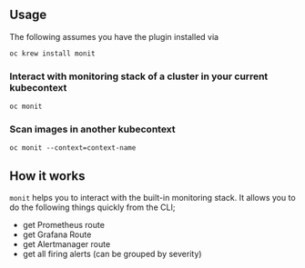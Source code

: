 
## Usage
The following assumes you have the plugin installed via

```shell
oc krew install monit
```

### Interact with monitoring stack of a cluster in your current kubecontext

```shell
oc monit
```

### Scan images in another kubecontext

```shell
oc monit --context=context-name
```

## How it works
`monit` helps you to interact with the built-in monitoring stack. It allows 
you to do the following things quickly from the CLI;
* get Prometheus route
* get Grafana Route
* get Alertmanager route
* get all firing alerts (can be grouped by severity)